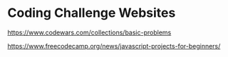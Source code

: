 # Coding Challenge Websites
https://www.codewars.com/collections/basic-problems

https://www.freecodecamp.org/news/javascript-projects-for-beginners/